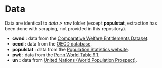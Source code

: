 # Data

Data are identical to *data > raw* folder (except **populstat**, extraction has been done with scraping, not provided in this repository).

- **cwed** : data from the [Comparative Welfare Entitlements Dataset](http://cwed2.org/).
- **oecd** : data from the [OECD database](https://data.oecd.org/).
- **populstat** : data from the [Population Statistics website](http://www.populstat.info/).
- **pwt** : data from the [Penn World Table 9.1](https://www.rug.nl/ggdc/productivity/pwt/).
- **un** : data from [United Nations (World Population Prospect)](https://population.un.org/wpp/).
